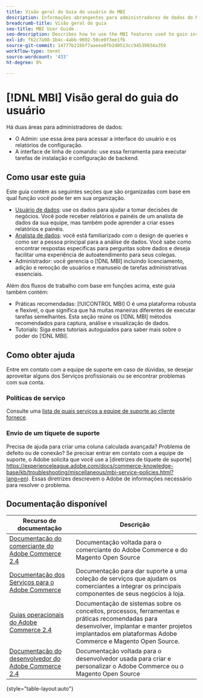 ```yaml
---
title: Visão geral do Guia do usuário do MBI
description: Informações abrangentes para administradores de dados do MBI.
breadcrumb-title: Visão geral do guia
seo-title: MBI User Guide
seo-description: Describes how to use the MBI features used to gain insights from Adobe Commerce or Magento Open Source data.
exl-id: f62c7a98-1b4c-4abb-9692-50ce0f3ee1fb
source-git-commit: 14777b216bf7aaeea0fb2d0513cc94539034a359
workflow-type: tm+mt
source-wordcount: '433'
ht-degree: 0%

---
```


# [!DNL MBI] Visão geral do guia do usuário

Há duas áreas para administradores de dados:

- O Admin: use essa área para acessar a interface do usuário e os relatórios de configuração.
- A interface de linha de comando: use essa ferramenta para executar tarefas de instalação e configuração de backend.

## Como usar este guia

Este guia contém as seguintes seções que são organizadas com base em qual função você pode ter em sua organização.

- [Usuário de dados](data-user.md): use os dados para ajudar a tomar decisões de negócios. Você pode receber relatórios e painéis de um analista de dados da sua equipe, mas também pode aprender a criar esses relatórios e painéis.
- [Analista de dados](data-analyst.md): você está familiarizado com o design de queries e como ser a pessoa principal para a análise de dados. Você sabe como encontrar respostas específicas para perguntas sobre dados e deseja facilitar uma experiência de autoatendimento para seus colegas.
- Administrador: você gerencia o [!DNL MBI] incluindo licenciamento, adição e remoção de usuários e manuseio de tarefas administrativas essenciais.

Além dos fluxos de trabalho com base em funções acima, este guia também contém:

- Práticas recomendadas: [!UICONTROL MBI] O é uma plataforma robusta e flexível, o que significa que há muitas maneiras diferentes de executar tarefas semelhantes. Esta seção reúne os [!DNL MBI] métodos recomendados para captura, análise e visualização de dados.
- Tutorials: Siga estes tutoriais autoguiados para saber mais sobre o poder do [!DNL MBI].

## Como obter ajuda

Entre em contato com a equipe de suporte em caso de dúvidas, se desejar aproveitar alguns dos Serviços profissionais ou se encontrar problemas com sua conta.

### Políticas de serviço

Consulte uma [lista de quais serviços a equipe de suporte ao cliente fornece](https://experienceleague.adobe.com/docs/commerce-knowledge-base/kb/troubleshooting/miscellaneous/mbi-service-policies.html?lang=en).

### Envio de um tíquete de suporte

Precisa de ajuda para criar uma coluna calculada avançada? Problema de defeito ou de conexão? Se precisar entrar em contato com a equipe de suporte, o Adobe solicita que você use a [diretrizes de tíquete de suporte] https://experienceleague.adobe.com/docs/commerce-knowledge-base/kb/troubleshooting/miscellaneous/mbi-service-policies.html?lang=en). Essas diretrizes descrevem o Adobe de informações necessário para resolver o problema.

## Documentação disponível

| Recurso de documentação | Descrição |
|----------------------- | ----------- |
| [Documentação do comerciante do Adobe Commerce 2.4](https://experienceleague.adobe.com/docs/commerce-admin/user-guides/home.html) | Documentação voltada para o comerciante do Adobe Commerce e do Magento Open Source |
| [Documentação dos Serviços para o Adobe Commerce](https://experienceleague.adobe.com/docs/commerce-merchant-services/user-guides/home.html) | Documentação para dar suporte a uma coleção de serviços que ajudam os comerciantes a integrar os principais componentes de seus negócios à loja. |
| [Guias operacionais do Adobe Commerce 2.4](https://experienceleague.adobe.com/docs/commerce-operations/operational-guides/home.html) | Documentação de sistemas sobre os conceitos, processos, ferramentas e práticas recomendadas para desenvolver, implantar e manter projetos implantados em plataformas Adobe Commerce e Magento Open Source. |
| [Documentação do desenvolvedor do Adobe Commerce 2.4](https://developer.adobe.com/commerce/) | Documentação voltada para o desenvolvedor usada para criar e personalizar o Adobe Commerce ou o Magento Open Source |

{style="table-layout:auto"}
